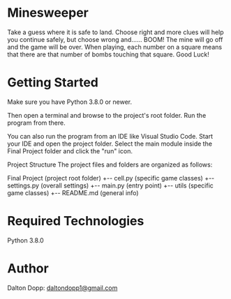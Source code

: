 # Minesweeper

Take a guess where it is safe to land. Choose right and more clues will help you continue safely, but choose wrong and...... BOOM! The mine will go off and the game will be over. When playing, each number on a square means that there are that number of bombs touching that square. Good Luck!


# Getting Started
Make sure you have Python 3.8.0 or newer.

Then open a terminal and browse to the project's root folder. Run the program from there.

You can also run the program from an IDE like Visual Studio Code. Start your IDE and open the project folder. Select the main module inside the Final Project folder and click the "run" icon.

Project Structure
The project files and folders are organized as follows:

Final Project           (project root folder)
+-- cell.py             (specific game classes)
+-- settings.py         (overall settings)
+-- main.py             (entry point)
+-- utils               (specific game classes)
+-- README.md           (general info)

# Required Technologies
Python 3.8.0

# Author
Dalton Dopp: daltondopp1@gmail.com
